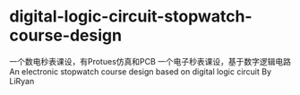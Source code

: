 # digital-logic-circuit-stopwatch-course-design
一个数电秒表课设，有Protues仿真和PCB 一个电子秒表课设，基于数字逻辑电路
An electronic stopwatch course design based on digital logic circuit By LiRyan
